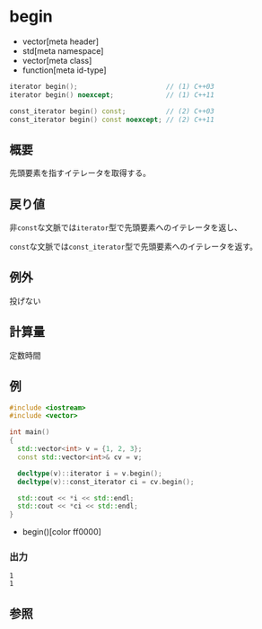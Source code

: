 # begin
* vector[meta header]
* std[meta namespace]
* vector[meta class]
* function[meta id-type]

```cpp
iterator begin();                      // (1) C++03
iterator begin() noexcept;             // (1) C++11

const_iterator begin() const;          // (2) C++03
const_iterator begin() const noexcept; // (2) C++11
```

## 概要
先頭要素を指すイテレータを取得する。


## 戻り値
非`const`な文脈では`iterator`型で先頭要素へのイテレータを返し、

`const`な文脈では`const_iterator`型で先頭要素へのイテレータを返す。


## 例外
投げない


## 計算量
定数時間


## 例
```cpp example
#include <iostream>
#include <vector>

int main()
{
  std::vector<int> v = {1, 2, 3};
  const std::vector<int>& cv = v;

  decltype(v)::iterator i = v.begin();
  decltype(v)::const_iterator ci = cv.begin();

  std::cout << *i << std::endl;
  std::cout << *ci << std::endl;
}
```
* begin()[color ff0000]

### 出力
```
1
1
```

## 参照
